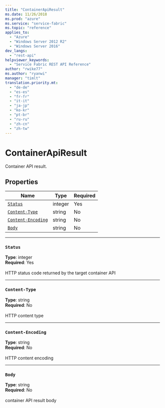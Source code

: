```yaml
---
title: "ContainerApiResult"
ms.date: 11/26/2018
ms.prod: "azure"
ms.service: "service-fabric"
ms.topic: "reference"
applies_to: 
  - "Azure"
  - "Windows Server 2012 R2"
  - "Windows Server 2016"
dev_langs: 
  - "rest-api"
helpviewer_keywords: 
  - "Service Fabric REST API Reference"
author: "rwike77"
ms.author: "ryanwi"
manager: "timlt"
translation.priority.mt: 
  - "de-de"
  - "es-es"
  - "fr-fr"
  - "it-it"
  - "ja-jp"
  - "ko-kr"
  - "pt-br"
  - "ru-ru"
  - "zh-cn"
  - "zh-tw"
---
```

# ContainerApiResult

Container API result.

## Properties
| Name | Type | Required |
| --- | --- | --- |
| [`Status`](#status) | integer | Yes |
| [`Content-Type`](#content-type) | string | No |
| [`Content-Encoding`](#content-encoding) | string | No |
| [`Body`](#body) | string | No |

____
### `Status`
__Type__: integer <br/>
__Required__: Yes<br/>
<br/>
HTTP status code returned by the target container API

____
### `Content-Type`
__Type__: string <br/>
__Required__: No<br/>
<br/>
HTTP content type

____
### `Content-Encoding`
__Type__: string <br/>
__Required__: No<br/>
<br/>
HTTP content encoding

____
### `Body`
__Type__: string <br/>
__Required__: No<br/>
<br/>
container API result body

